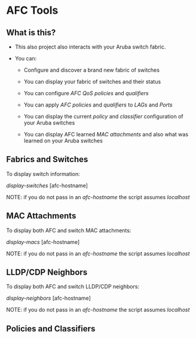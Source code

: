 # AFC Tools

## What is this?

* This also project also interacts with your Aruba switch fabric.

* You can:

    * Configure and discover a brand new fabric of switches

    * You can display your fabric of switches and their status

    * You can configure _AFC QoS policies_ and _qualifiers_

    * You can apply _AFC policies_ and _qualifiers_ to _LAGs_ and _Ports_

    * You can display the current _policy_ and _classifier_ configuration of your Aruba switches

    * You can display AFC learned _MAC attachments_ and also what was learned on your Aruba switches

## Fabrics and Switches

To display switch information:

*display-switches* [afc-hostname]

NOTE: if you do not pass in an _afc-hostname_ the script assumes _localhost_


## MAC Attachments

To display both AFC and switch MAC attachments:

*display-macs* [afc-hostname]


NOTE: if you do not pass in an _afc-hostname_ the script assumes _localhost_

## LLDP/CDP Neighbors

To display both AFC and switch LLDP/CDP neighbors:

*display-neighbors* [afc-hostname]


NOTE: if you do not pass in an _afc-hostname_ the script assumes _localhost_


## Policies and Classifiers



